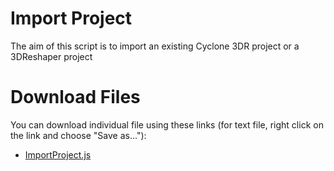 # Import Project

The aim of this script is to import an existing Cyclone 3DR project or a 3DReshaper project

# Download Files

You can download individual file using these links (for text file, right click on the link and choose "Save as..."):

- [ImportProject.js](./ImportProject.js)